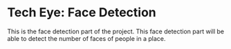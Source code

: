 # Tech Eye: Face Detection

This is the face detection part of the project. This face detection part will be able to detect the number of faces of people in a place.
